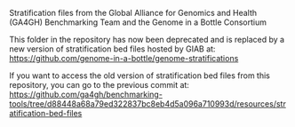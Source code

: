 Stratification files from the Global Alliance for Genomics and Health (GA4GH) Benchmarking Team and the Genome in a Bottle Consortium

This folder in the repository has now been deprecated and is replaced by a new version of stratification bed files hosted by GIAB at:
https://github.com/genome-in-a-bottle/genome-stratifications


If you want to access the old version of stratification bed files from this repository, you can go to the previous commit at:
https://github.com/ga4gh/benchmarking-tools/tree/d88448a68a79ed322837bc8eb4d5a096a710993d/resources/stratification-bed-files
